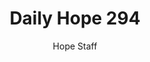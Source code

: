 ---
image: /assets/img/daily-hope-default-artwork.png
title: Daily Hope 294
number: 294
categories:
  - Daily Hope
author: Hope Staff
notes: Daily Hope 294
embed: >-
  EMBED_GOES_HERE
---